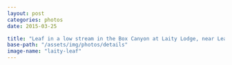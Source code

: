 ```yaml
---
layout: post
categories: photos
date: 2015-03-25

title: "Leaf in a low stream in the Box Canyon at Laity Lodge, near Leakey, Texas"
base-path: "/assets/img/photos/details"
image-name: "laity-leaf"
---
```

